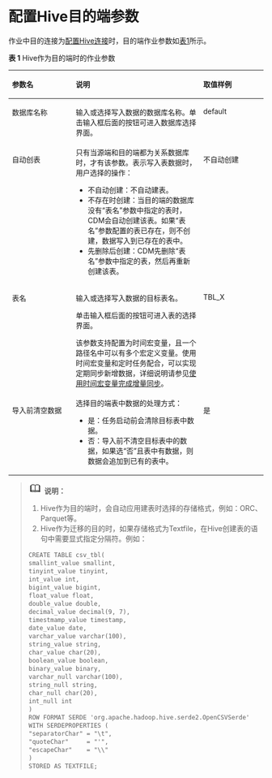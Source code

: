 # 配置Hive目的端参数<a name="dayu_01_0066"></a>

作业中目的连接为[配置Hive连接](配置Hive连接.md)时，目的端作业参数如[表1](#zh-cn_topic_0108275481_table31823995163953)所示。

**表 1**  Hive作为目的端时的作业参数

<a name="zh-cn_topic_0108275481_table31823995163953"></a>
<table><thead align="left"><tr id="zh-cn_topic_0108275481_row18653487163953"><th class="cellrowborder" valign="top" width="25%" id="mcps1.2.4.1.1"><p id="zh-cn_topic_0108275481_p15314298163953"><a name="zh-cn_topic_0108275481_p15314298163953"></a><a name="zh-cn_topic_0108275481_p15314298163953"></a>参数名</p>
</th>
<th class="cellrowborder" valign="top" width="50%" id="mcps1.2.4.1.2"><p id="zh-cn_topic_0108275481_p32498630163953"><a name="zh-cn_topic_0108275481_p32498630163953"></a><a name="zh-cn_topic_0108275481_p32498630163953"></a>说明</p>
</th>
<th class="cellrowborder" valign="top" width="25%" id="mcps1.2.4.1.3"><p id="zh-cn_topic_0108275481_p15143370163953"><a name="zh-cn_topic_0108275481_p15143370163953"></a><a name="zh-cn_topic_0108275481_p15143370163953"></a>取值样例</p>
</th>
</tr>
</thead>
<tbody><tr id="zh-cn_topic_0108275481_row1928353163953"><td class="cellrowborder" valign="top" width="25%" headers="mcps1.2.4.1.1 "><p id="zh-cn_topic_0108275481_p28108739161524"><a name="zh-cn_topic_0108275481_p28108739161524"></a><a name="zh-cn_topic_0108275481_p28108739161524"></a>数据库名称</p>
</td>
<td class="cellrowborder" valign="top" width="50%" headers="mcps1.2.4.1.2 "><p id="zh-cn_topic_0108275481_p17702619155928"><a name="zh-cn_topic_0108275481_p17702619155928"></a><a name="zh-cn_topic_0108275481_p17702619155928"></a>输入或选择写入数据的数据库名称。单击输入框后面的按钮可进入数据库选择界面。</p>
</td>
<td class="cellrowborder" valign="top" width="25%" headers="mcps1.2.4.1.3 "><p id="zh-cn_topic_0108275481_p64647157163953"><a name="zh-cn_topic_0108275481_p64647157163953"></a><a name="zh-cn_topic_0108275481_p64647157163953"></a>default</p>
</td>
</tr>
<tr id="zh-cn_topic_0108275481_row36864132115613"><td class="cellrowborder" valign="top" width="25%" headers="mcps1.2.4.1.1 "><p id="zh-cn_topic_0108275481_p33204741115613"><a name="zh-cn_topic_0108275481_p33204741115613"></a><a name="zh-cn_topic_0108275481_p33204741115613"></a>自动创表</p>
</td>
<td class="cellrowborder" valign="top" width="50%" headers="mcps1.2.4.1.2 "><div class="p" id="zh-cn_topic_0108275481_p5229539115613"><a name="zh-cn_topic_0108275481_p5229539115613"></a><a name="zh-cn_topic_0108275481_p5229539115613"></a>只有当源端和目的端都为关系数据库时，才有该参数。表示写入表数据时，用户选择的操作：<a name="zh-cn_topic_0108275472_ul12109569172733"></a><a name="zh-cn_topic_0108275472_ul12109569172733"></a><ul id="zh-cn_topic_0108275472_ul12109569172733"><li>不自动创建：不自动建表。</li><li>不存在时创建：当目的端的数据库没有<span class="parmname" id="zh-cn_topic_0108275472_parmname42948736113514"><a name="zh-cn_topic_0108275472_parmname42948736113514"></a><a name="zh-cn_topic_0108275472_parmname42948736113514"></a>“表名”</span>参数中指定的表时，CDM会自动创建该表。如果<span class="parmname" id="zh-cn_topic_0108275472_parmname13354101333310"><a name="zh-cn_topic_0108275472_parmname13354101333310"></a><a name="zh-cn_topic_0108275472_parmname13354101333310"></a>“表名”</span>参数配置的表已存在，则不创建，数据写入到已存在的表中。</li><li>先删除后创建：CDM先删除<span class="parmname" id="zh-cn_topic_0108275472_parmname55972483114928"><a name="zh-cn_topic_0108275472_parmname55972483114928"></a><a name="zh-cn_topic_0108275472_parmname55972483114928"></a>“表名”</span>参数中指定的表，然后再重新创建该表。</li></ul>
</div>
</td>
<td class="cellrowborder" valign="top" width="25%" headers="mcps1.2.4.1.3 "><p id="zh-cn_topic_0108275481_p20939525115613"><a name="zh-cn_topic_0108275481_p20939525115613"></a><a name="zh-cn_topic_0108275481_p20939525115613"></a>不自动创建</p>
</td>
</tr>
<tr id="zh-cn_topic_0108275481_row11687830163953"><td class="cellrowborder" valign="top" width="25%" headers="mcps1.2.4.1.1 "><p id="zh-cn_topic_0108275481_p23518636161524"><a name="zh-cn_topic_0108275481_p23518636161524"></a><a name="zh-cn_topic_0108275481_p23518636161524"></a>表名</p>
</td>
<td class="cellrowborder" valign="top" width="50%" headers="mcps1.2.4.1.2 "><p id="zh-cn_topic_0108275481_p17984995155931"><a name="zh-cn_topic_0108275481_p17984995155931"></a><a name="zh-cn_topic_0108275481_p17984995155931"></a>输入或选择写入数据的目标表名。</p>
<p id="zh-cn_topic_0108275481_p63592058163953"><a name="zh-cn_topic_0108275481_p63592058163953"></a><a name="zh-cn_topic_0108275481_p63592058163953"></a>单击输入框后面的按钮可进入表的选择界面。</p>
<p id="zh-cn_topic_0108275442_p1210244910548"><a name="zh-cn_topic_0108275442_p1210244910548"></a><a name="zh-cn_topic_0108275442_p1210244910548"></a>该参数支持配置为时间宏变量，且一个路径名中可以有多个宏定义变量。使用时间宏变量和定时任务配合，可以实现定期同步新增数据，详细说明请参见<a href="使用时间宏变量完成增量同步.md">使用时间宏变量完成增量同步</a>。</p>
</td>
<td class="cellrowborder" valign="top" width="25%" headers="mcps1.2.4.1.3 "><p id="zh-cn_topic_0108275481_p50683068163953"><a name="zh-cn_topic_0108275481_p50683068163953"></a><a name="zh-cn_topic_0108275481_p50683068163953"></a>TBL_X</p>
</td>
</tr>
<tr id="zh-cn_topic_0108275481_row43042085151531"><td class="cellrowborder" valign="top" width="25%" headers="mcps1.2.4.1.1 "><p id="zh-cn_topic_0108275481_p21324079151542"><a name="zh-cn_topic_0108275481_p21324079151542"></a><a name="zh-cn_topic_0108275481_p21324079151542"></a>导入前清空数据</p>
</td>
<td class="cellrowborder" valign="top" width="50%" headers="mcps1.2.4.1.2 "><div class="p" id="zh-cn_topic_0108275481_p348084512021"><a name="zh-cn_topic_0108275481_p348084512021"></a><a name="zh-cn_topic_0108275481_p348084512021"></a>选择目的端表中数据的处理方式：<a name="zh-cn_topic_0108275481_ua1819b93796044cd9f46f9dfb3e78f6b"></a><a name="zh-cn_topic_0108275481_ua1819b93796044cd9f46f9dfb3e78f6b"></a><ul id="zh-cn_topic_0108275481_ua1819b93796044cd9f46f9dfb3e78f6b"><li>是：任务启动前会清除目标表中数据。</li><li>否：导入前不清空目标表中的数据，如果选<span class="parmvalue" id="zh-cn_topic_0108275481_p47d3026f5a84445ebd15d358a7cc2720"><a name="zh-cn_topic_0108275481_p47d3026f5a84445ebd15d358a7cc2720"></a><a name="zh-cn_topic_0108275481_p47d3026f5a84445ebd15d358a7cc2720"></a>“否”</span>且表中有数据，则数据会追加到已有的表中。</li></ul>
</div>
</td>
<td class="cellrowborder" valign="top" width="25%" headers="mcps1.2.4.1.3 "><p id="zh-cn_topic_0108275481_p23412518151542"><a name="zh-cn_topic_0108275481_p23412518151542"></a><a name="zh-cn_topic_0108275481_p23412518151542"></a>是</p>
</td>
</tr>
</tbody>
</table>

>![](public_sys-resources/icon-note.gif) **说明：**   
>1.  Hive作为目的端时，会自动应用建表时选择的存储格式，例如：ORC、Parquet等。  
>2.  Hive作为迁移的目的时，如果存储格式为Textfile，在Hive创建表的语句中需要显式指定分隔符。例如：  
>    ```  
>    CREATE TABLE csv_tbl(  
>    smallint_value smallint,  
>    tinyint_value tinyint,  
>    int_value int,  
>    bigint_value bigint,  
>    float_value float,  
>    double_value double,  
>    decimal_value decimal(9, 7),  
>    timestmamp_value timestamp,  
>    date_value date,  
>    varchar_value varchar(100),  
>    string_value string,  
>    char_value char(20),  
>    boolean_value boolean,  
>    binary_value binary,  
>    varchar_null varchar(100),  
>    string_null string,  
>    char_null char(20),  
>    int_null int  
>    )  
>    ROW FORMAT SERDE 'org.apache.hadoop.hive.serde2.OpenCSVSerde'  
>    WITH SERDEPROPERTIES (  
>    "separatorChar" = "\t",  
>    "quoteChar"     = "'",  
>    "escapeChar"    = "\\"  
>    )  
>    STORED AS TEXTFILE;  
>    ```  

